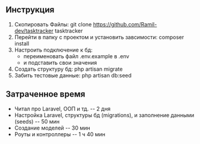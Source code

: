 ## Инструкция
1. Скопировать Файлы:
    git clone https://github.com/Ramil-dev/tasktracker tasktracker
2. Перейти в папку с проектом и установить завсимости:
    composer install
3. Настроить подключение к бд:
    * переименовать файл .env.example в .env
    * и подставить свои значения 
4. Создать структуру бд:
    php artisan migrate
5. Забить тестовые данные:
    php artisan db:seed

## Затраченное время
* Читал про Laravel, ООП и тд. -- 2 дня
* Настройка Laravel, структуры бд (migrations), и заполнение данными (seeds) -- 50 мин
* Создание моделей -- 30 мин
* Роуты и контроллеры -- 1 ч 40 мин
